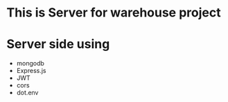 # This is Server for warehouse project

# Server side using 

* mongodb
* Express.js
* JWT
* cors
* dot.env

